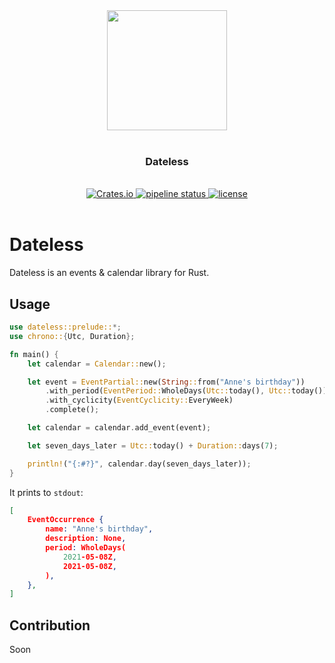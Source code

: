 <div align="center">
    <img src="https://cdn.v-sn.io/dateless-logo" alt="" width="192" height="192">
    <br>
    <br>
</div>

<div align="center"><h3>Dateless</h3></div>

<div align="center">
  <em color="#aaa"></em>
  <br>
  <a href="https://crates.io/crates/dateless">
    <img alt="Crates.io" src="https://img.shields.io/crates/v/dateless">
  </a>
  <a href="https://gitlab.com/v1olen/dateless/-/commits/master">
    <img alt="pipeline status" src="https://gitlab.com/v1olen/dateless/badges/master/pipeline.svg" />
  </a>
  <a href="https://gitlab.com/v1olen/dateless/-/blob/master/LICENSE">
    <img alt="license" src="https://img.shields.io/crates/l/dateless">
  </a>
  <br>
  <br>
</div>

# Dateless

Dateless is an events & calendar library for Rust.

## Usage

```rust
use dateless::prelude::*;
use chrono::{Utc, Duration};

fn main() {
    let calendar = Calendar::new();

    let event = EventPartial::new(String::from("Anne's birthday"))
        .with_period(EventPeriod::WholeDays(Utc::today(), Utc::today()))
        .with_cyclicity(EventCyclicity::EveryWeek)
        .complete();

    let calendar = calendar.add_event(event);

    let seven_days_later = Utc::today() + Duration::days(7);

    println!("{:#?}", calendar.day(seven_days_later));
}
```

It prints to `stdout`:

```json
[
    EventOccurrence {
        name: "Anne's birthday",
        description: None,
        period: WholeDays(
            2021-05-08Z,
            2021-05-08Z,
        ),
    },
]
```

## Contribution

Soon
